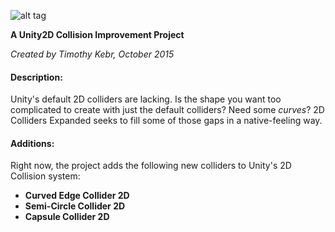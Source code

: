 ![alt tag](http://i.imgur.com/l1iqIHh.png)

**A Unity2D Collision Improvement Project**

*Created by Timothy Kebr, October 2015*

#### Description:
Unity's default 2D colliders are lacking. Is the shape you want too complicated to create with just the default colliders? Need some *curves*? 2D Colliders Expanded seeks to fill some of those gaps in a native-feeling way.


#### Additions:
Right now, the project adds the following new colliders to Unity's 2D Collision system:
  - **Curved Edge Collider 2D**
  - **Semi-Circle Collider 2D**
  - **Capsule Collider 2D**
